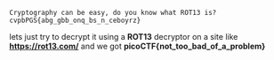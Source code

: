 ```
Cryptography can be easy, do you know what ROT13 is? cvpbPGS{abg_gbb_onq_bs_n_ceboyrz}
```

lets just try to decrypt it using a **ROT13** decryptor on a site like **https://rot13.com/** and we got **picoCTF{not_too_bad_of_a_problem}**